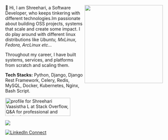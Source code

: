 <a target="_blank" href="[https://shreeharivaasishta.github.io/hari.github.io](https://github.com/ShreehariVaasishta?tab=repositories)/"><img width="250" align="right" src="https://media1.giphy.com/media/f3iwJFOVOwuy7K6FFw/giphy.gif"></a>
:wave: Hi, I am Shreehari, a Software Developer, who keeps tinkering with different technologies.Im passionate about building OSS projects, systems that scale and create some impact.
I do play around with different linux distributions like _Ubuntu, MxLinux, Fedora, ArcLinux etc..._

Throughout my career, I have built systems, services, and platforms from scratch and scaling them. 

**Tech Stacks:** Python, Django, Django Rest Framework, Celery, Redis, MySQL, Docker, Kubernetes, Nginx, Bash Script.

<a href="https://stackoverflow.com/users/11481441/shreehari-vaasistha-l"><img src="https://stackoverflow.com/users/flair/11481441.png?theme=dark" width="208" height="58" alt="profile for Shreehari Vaasistha L at Stack Overflow, Q&amp;A for professional and enthusiast programmers" title="profile for Shreehari Vaasistha L at Stack Overflow, Q&amp;A for professional and enthusiast programmers"></a>

![](https://github-readme-streak-stats.herokuapp.com/?user=ShreehariVaasishta&theme=dark&hide_border=true)

[![LinkedIn Connect](https://img.shields.io/badge/linkedin-%230077B5.svg?&style=for-the-badge&logo=linkedin&logoColor=white)](https://www.linkedin.com/in/shreehari-vaasistha-l/)
